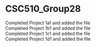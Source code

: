 # CSC510_Group28
Completed Project 1a1 and added the file <br>
Completed Project 1b1 and added the file <br>
Completed Project 1c1 and added the file <br>
Completed Project 1d1 and added the file
